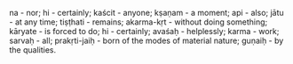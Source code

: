 na - nor; hi - certainly; kaścit - anyone; kṣaṇam - a moment; api - also; jātu - at any time; tiṣṭhati - remains; akarma-kṛt - without doing something; kāryate - is forced to do; hi - certainly; avaśaḥ - helplessly; karma - work; sarvaḥ - all; prakṛti-jaiḥ - born of the modes of material nature; guṇaiḥ - by the qualities.